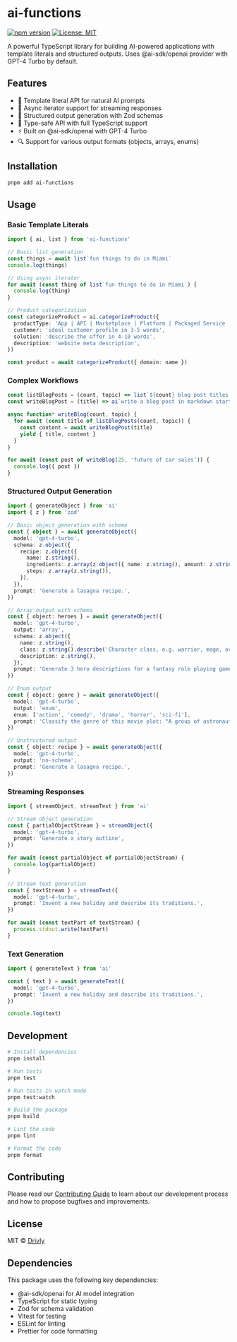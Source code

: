 # ai-functions

[![npm version](https://badge.fury.io/js/ai-functions.svg)](https://www.npmjs.com/package/ai-functions)
[![License: MIT](https://img.shields.io/badge/License-MIT-yellow.svg)](https://opensource.org/licenses/MIT)

A powerful TypeScript library for building AI-powered applications with template literals and structured outputs. Uses @ai-sdk/openai provider with GPT-4 Turbo by default.

## Features

- 🚀 Template literal API for natural AI prompts
- 🔄 Async iterator support for streaming responses
- 📝 Structured output generation with Zod schemas
- 🎯 Type-safe API with full TypeScript support
- ⚡️ Built on @ai-sdk/openai with GPT-4 Turbo
- 🔍 Support for various output formats (objects, arrays, enums)

## Installation

```bash
pnpm add ai-functions
```

## Usage

### Basic Template Literals

```typescript
import { ai, list } from 'ai-functions'

// Basic list generation
const things = await list`fun things to do in Miami`
console.log(things)

// Using async iterator
for await (const thing of list`fun things to do in Miami`) {
  console.log(thing)
}

// Product categorization
const categorizeProduct = ai.categorizeProduct({
  productType: 'App | API | Marketplace | Platform | Packaged Service | Professional Service | Website',
  customer: 'ideal customer profile in 3-5 words',
  solution: 'describe the offer in 4-10 words',
  description: 'website meta description',
})

const product = await categorizeProduct({ domain: name })
```

### Complex Workflows

```typescript
const listBlogPosts = (count, topic) => list`${count} blog post titles about ${topic}`
const writeBlogPost = (title) => ai`write a blog post in markdown starting with "# ${title}"`

async function* writeBlog(count, topic) {
  for await (const title of listBlogPosts(count, topic)) {
    const content = await writeBlogPost(title)
    yield { title, content }
  }
}

for await (const post of writeBlog(25, 'future of car sales')) {
  console.log({ post })
}
```

### Structured Output Generation

```typescript
import { generateObject } from 'ai'
import { z } from 'zod'

// Basic object generation with schema
const { object } = await generateObject({
  model: 'gpt-4-turbo',
  schema: z.object({
    recipe: z.object({
      name: z.string(),
      ingredients: z.array(z.object({ name: z.string(), amount: z.string() })),
      steps: z.array(z.string()),
    }),
  }),
  prompt: 'Generate a lasagna recipe.',
})

// Array output with schema
const { object: heroes } = await generateObject({
  model: 'gpt-4-turbo',
  output: 'array',
  schema: z.object({
    name: z.string(),
    class: z.string().describe('Character class, e.g. warrior, mage, or thief.'),
    description: z.string(),
  }),
  prompt: 'Generate 3 hero descriptions for a fantasy role playing game.',
})

// Enum output
const { object: genre } = await generateObject({
  model: 'gpt-4-turbo',
  output: 'enum',
  enum: ['action', 'comedy', 'drama', 'horror', 'sci-fi'],
  prompt: 'Classify the genre of this movie plot: "A group of astronauts travel through a wormhole in search of a new habitable planet for humanity."',
})

// Unstructured output
const { object: recipe } = await generateObject({
  model: 'gpt-4-turbo',
  output: 'no-schema',
  prompt: 'Generate a lasagna recipe.',
})
```

### Streaming Responses

```typescript
import { streamObject, streamText } from 'ai'

// Stream object generation
const { partialObjectStream } = streamObject({
  model: 'gpt-4-turbo',
  prompt: 'Generate a story outline',
})

for await (const partialObject of partialObjectStream) {
  console.log(partialObject)
}

// Stream text generation
const { textStream } = streamText({
  model: 'gpt-4-turbo',
  prompt: 'Invent a new holiday and describe its traditions.',
})

for await (const textPart of textStream) {
  process.stdout.write(textPart)
}
```

### Text Generation

```typescript
import { generateText } from 'ai'

const { text } = await generateText({
  model: 'gpt-4-turbo',
  prompt: 'Invent a new holiday and describe its traditions.',
})

console.log(text)
```

## Development

```bash
# Install dependencies
pnpm install

# Run tests
pnpm test

# Run tests in watch mode
pnpm test:watch

# Build the package
pnpm build

# Lint the code
pnpm lint

# Format the code
pnpm format
```

## Contributing

Please read our [Contributing Guide](./CONTRIBUTING.md) to learn about our development process and how to propose bugfixes and improvements.

## License

MIT © [Drivly](https://driv.ly)

## Dependencies

This package uses the following key dependencies:

- @ai-sdk/openai for AI model integration
- TypeScript for static typing
- Zod for schema validation
- Vitest for testing
- ESLint for linting
- Prettier for code formatting

